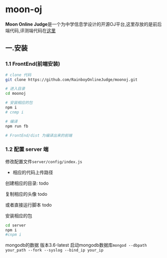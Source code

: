 # moon-oj

**Moon Online Judge**是一个为中学信息学设计的开源OJ平台,这里存放的是前后端代码,评测端代码在[这里](https://github.com/RainboyOnlineJudge/rjudge)

## 一.安装

### 1.1 FrontEnd(前端安装)

```bash
# clone 代码
git clone https://github.com/RainboyOnlineJudge/moonoj.git

# 进入目录
cd moonoj

# 安装相应的包
npm i 
# cnmp i

# 编译
npm run fb

# FrontEnd/dist 为编译出来的前端
```

### 1.2 配置 server 端

修改配置文件`server/config/index.js`

   - 相应的代码上传路径

创建相应的目录:
todo

复制相应的头像
todo

或者直接运行脚本
todo

安装相应的包

```bash
cd server
npm i
#cnpm i
```

mongodb的数据 版本3.6-latest
启动mongodb数据库`mongod --dbpath  your_path --fork --syslog --bind_ip your_ip`

